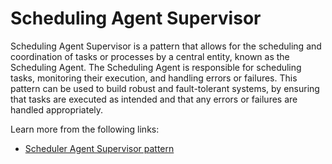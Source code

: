 # Scheduling Agent Supervisor

Scheduling Agent Supervisor is a pattern that allows for the scheduling and coordination of tasks or processes by a central entity, known as the Scheduling Agent. The Scheduling Agent is responsible for scheduling tasks, monitoring their execution, and handling errors or failures. This pattern can be used to build robust and fault-tolerant systems, by ensuring that tasks are executed as intended and that any errors or failures are handled appropriately.

Learn more from the following links:

- [Scheduler Agent Supervisor pattern](https://learn.microsoft.com/en-us/azure/architecture/patterns/scheduler-agent-supervisor)